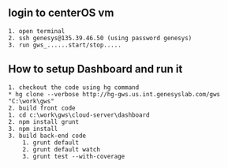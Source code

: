 
## login to centerOS vm
	1. open terminal
	2. ssh genesys@135.39.46.50	(using password genesys)
	3. run gws_......start/stop.....
	
## How to setup Dashboard and run it
	1. checkout the code using hg command
	* hg clone --verbose http://hg-gws.us.int.genesyslab.com/gws "C:\work\gws"
	2. build front code
	1. cd c:\work\gws\cloud-server\dashboard
	2. npm install grunt
	3. npm install
	3. build back-end code
		1. grunt default
		2. grunt default watch
		3. grunt test --with-coverage
	
  

